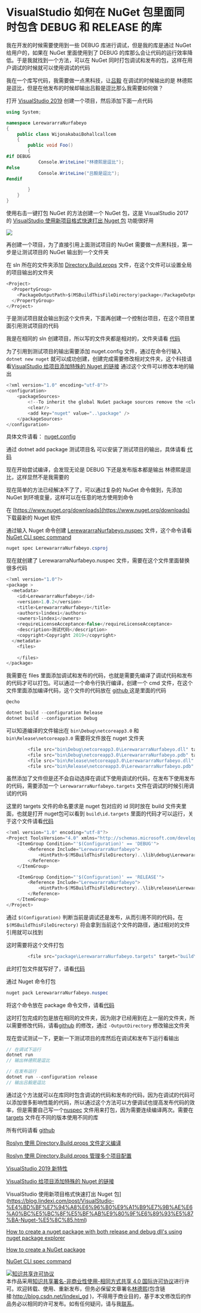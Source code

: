 # VisualStudio 如何在 NuGet 包里面同时包含 DEBUG 和 RELEASE 的库

我在开发的时候需要使用到一些 DEBUG 库进行调试，但是我的库是通过 NuGet 给用户的，如果在 NuGet 里面使用到了 DEBUG 的库那么会让代码的运行效率降低。于是我就找到一个方法，可以在 NuGet 同时打包调试和发布的包，这样在用户调试的时候就可以使用调试的代码

<!--more-->
<!-- CreateTime:2019/4/15 16:13:42 -->

<!-- csdn -->

<!-- 标签：VisualStudio，调试,nuget -->

我在一个库写代码，我需要做一点黑科技，让[吕毅](https://blog.walterlv.com/) 在调试的时候输出的是 林德熙是逗比，但是在他发布的时候却输出吕毅是逗比那么我需要如何做？

打开 [VisualStudio 2019](https://blog.lindexi.com/post/VisualStudio-2019-%E6%96%B0%E7%89%B9%E6%80%A7.html) 创建一个项目，然后添加下面一点代码

```csharp
using System;

namespace LerewararraNurfabeyo
{
    public class WijonakabaiBohallcallcem
    {
        public void Foo()
        {
#if DEBUG
            Console.WriteLine("林德熙是逗比");
#else
            Console.WriteLine("吕毅是逗比");
#endif

        }
    }
}

```

使用右击一键打包 NuGet 的方法创建一个 NuGet 包，这是 VisualStudio 2017 的 [VisualStudio 使用新项目格式快速打出 Nuget 包](https://blog.lindexi.com/post/VisualStudio-%E4%BD%BF%E7%94%A8%E6%96%B0%E9%A1%B9%E7%9B%AE%E6%A0%BC%E5%BC%8F%E5%BF%AB%E9%80%9F%E6%89%93%E5%87%BA-Nuget-%E5%8C%85.html) 功能很好用

![](http://cdn.lindexi.site/lindexi%2F2019415144444107)

再创建一个项目，为了直接引用上面测试项目的 NuGet 需要做一点黑科技，第一步是让测试项目的 NuGet 输出到一个文件夹

在 sln 所在的文件夹添加 [Directory.Build.props](https://blog.lindexi.com/post/Roslyn-%E4%BD%BF%E7%94%A8-Directory.Build.props-%E6%96%87%E4%BB%B6%E5%AE%9A%E4%B9%89%E7%BC%96%E8%AF%91.html) 文件，在这个文件可以设置全局的项目输出的文件夹

```csharp
<Project>
  <PropertyGroup>
    <PackageOutputPath>$(MSBuildThisFileDirectory)package</PackageOutputPath>
  </PropertyGroup>
</Project>
```

于是测试项目就会输出到这个文件夹，下面再创建一个控制台项目，在这个项目里面引用测试项目的代码

我是在相同的 sln 创建项目，所以写的文件夹都是相对的，文件夹请看 [代码](https://github.com/lindexi/lindexi_gd/tree/09626aa29c65d8efb00e71797e3b4e6b88c19eff/LerewararraNurfabeyo )

为了引用到测试项目的输出需要添加 nuget.config 文件，通过在命令行输入 `dotnet new nuget` 就可以成功创建，创建完成需要修改相对文件夹，这个科技请看[VisualStudio 给项目添加特殊的 Nuget 的链接](https://blog.lindexi.com/post/VisualStudio-%E7%BB%99%E9%A1%B9%E7%9B%AE%E6%B7%BB%E5%8A%A0%E7%89%B9%E6%AE%8A%E7%9A%84-Nuget-%E7%9A%84%E9%93%BE%E6%8E%A5.html) 通过这个文件可以修改本地的输出

```csharp
<?xml version="1.0" encoding="utf-8"?>
<configuration>
    <packageSources>
        <!--To inherit the global NuGet package sources remove the <clear/> line below -->
        <clear/>
        <add key="nuget" value="..\package" />
    </packageSources>
</configuration>

```

具体文件请看： [nuget.config](https://github.com/lindexi/lindexi_gd/blob/09626aa29c65d8efb00e71797e3b4e6b88c19eff/LerewararraNurfabeyo/WhawlalljeaceahearlurKudaiheko/nuget.config )

通过 dotnet add package 测试项目名 可以安装了测试项目的输出，具体请看 [代码](https://github.com/lindexi/lindexi_gd/blob/09626aa29c65d8efb00e71797e3b4e6b88c19eff/LerewararraNurfabeyo/WhawlalljeaceahearlurKudaiheko/WhawlalljeaceahearlurKudaiheko.csproj )

现在开始尝试编译，会发现无论是 DEBUG 下还是发布版本都是输出 林德熙是逗比，这样显然不是我需要的

现在简单的方法已经解决不了了，可以通过复杂的 NuGet 命令做到，先添加 NuGet 到环境变量，这样可以在任意的地方使用到命令

在 [https://www.nuget.org/downloads](https://www.nuget.org/downloads) 下载最新的 Nuget 软件

通过输入 Nuget 命令创建 [LerewararraNurfabeyo.nuspec](https://github.com/lindexi/lindexi_gd/blob/09626aa29c65d8efb00e71797e3b4e6b88c19eff/LerewararraNurfabeyo/LerewararraNurfabeyo/LerewararraNurfabeyo.nuspec) 文件，这个命令请看[NuGet CLI spec command](https://docs.microsoft.com/en-us/nuget/tools/cli-ref-spec?wt.mc_id=MVP )

```csharp
nuget spec LerewararraNurfabeyo.csproj
```

现在就创建了 LerewararraNurfabeyo.nuspec 文件，需要在这个文件里面替换很多代码

```csharp
<?xml version="1.0"?>
<package >
  <metadata>
    <id>LerewararraNurfabeyo</id>
    <version>1.0.2</version>
    <title>LerewararraNurfabeyo</title>
    <authors>lindexi</authors>
    <owners>lindexi</owners>
    <requireLicenseAcceptance>false</requireLicenseAcceptance>
    <description>测试代码</description>
    <copyright>Copyright 2019</copyright>
  </metadata>
    <files>
        
    </files>
</package>
```

我需要在 files 里面添加调试和发布的代码，也就是需要先编译了调试代码和发布的代码才可以打包。可以通过一个命令行执行编译，创建一个 cmd 文件，在这个文件里面添加编译代码，这个文件的代码放在 [github ](https://github.com/lindexi/lindexi_gd/blob/09626aa29c65d8efb00e71797e3b4e6b88c19eff/LerewararraNurfabeyo/LerewararraNurfabeyo/package.cmd) 这是里面的代码 

```csharp
@echo

dotnet build --configuration Release
dotnet build --configuration Debug
```

可以知道编译的文件输出在 `bin\Debug\netcoreapp3.0` 和 `bin\Release\netcoreapp3.0` 需要将文件放在 nuget 文件夹

```csharp
        <file src="bin\Debug\netcoreapp3.0\LerewararraNurfabeyo.dll" target="lib\debug\LerewararraNurfabeyo.dll" />
        <file src="bin\Debug\netcoreapp3.0\LerewararraNurfabeyo.pdb" target="lib\debug\LerewararraNurfabeyo.pdb" />
        <file src="bin\Release\netcoreapp3.0\LerewararraNurfabeyo.dll" target="lib\release\LerewararraNurfabeyo.dll" />
        <file src="bin\Release\netcoreapp3.0\LerewararraNurfabeyo.pdb" target="lib\release\LerewararraNurfabeyo.pdb" />
```

虽然添加了文件但是还不会自动选择在调试下使用调试的代码，在发布下使用发布的代码，需要添加一个 `LerewararraNurfabeyo.targets` 文件在调试的时候引用调试的代码

这里的 targets 文件的命名要求是 nuget 包对应的 id 同时放在 build 文件夹里面，也就是打开 nuget包可以看到 `build\id.targets` 里面的代码才可以运行，关于这个文件请看[代码](https://github.com/lindexi/lindexi_gd/blob/09626aa29c65d8efb00e71797e3b4e6b88c19eff/LerewararraNurfabeyo/LerewararraNurfabeyo/package/LerewararraNurfabeyo.targets)

```csharp
<?xml version="1.0" encoding="utf-8"?>
<Project ToolsVersion="4.0" xmlns="http://schemas.microsoft.com/developer/msbuild/2003">
    <ItemGroup Condition="'$(Configuration)' == 'DEBUG'">
        <Reference Include="LerewararraNurfabeyo">
            <HintPath>$(MSBuildThisFileDirectory)..\lib\debug\LerewararraNurfabeyo.dll</HintPath>
        </Reference>
    </ItemGroup>

    <ItemGroup Condition="'$(Configuration)' == 'RELEASE'">
        <Reference Include="LerewararraNurfabeyo">
            <HintPath>$(MSBuildThisFileDirectory)..\lib\release\LerewararraNurfabeyo.dll</HintPath>
        </Reference>
    </ItemGroup>
</Project>
```

通过 `$(Configuration)` 判断当前是调试还是发布，从而引用不同的代码，在 `$(MSBuildThisFileDirectory)` 将会拿到当前这个文件的路径，通过相对的文件引用就可以找到

这时需要将这个文件打包

```csharp
        <file src="package\LerewararraNurfabeyo.targets" target="build\LerewararraNurfabeyo.targets" />

```

此时打包文件就写好了，请看[代码](https://github.com/lindexi/lindexi_gd/blob/09626aa29c65d8efb00e71797e3b4e6b88c19eff/LerewararraNurfabeyo/LerewararraNurfabeyo/LerewararraNurfabeyo.nuspec)

通过 Nuget 命令打包

```csharp
nuget pack LerewararraNurfabeyo.nuspec
```

将这个命令放在 package 命令文件，请看[代码](https://github.com/lindexi/lindexi_gd/blob/09626aa29c65d8efb00e71797e3b4e6b88c19eff/LerewararraNurfabeyo/LerewararraNurfabeyo/package.cmd)

这时打包完成的包是放在相同的文件夹，因为刚才已经用到在上一层的文件夹，所以需要修改代码，请看[github](https://github.com/lindexi/lindexi_gd/commit/b82cc79d39c1238c68b2426e41b790b61344e7f7) 的修改，通过 `-OutputDirectory` 修改输出文件夹

现在尝试测试一下，更新一下测试项目的库然后在调试和发布下运行看输出

```csharp
// 在调试下运行
dotnet run 
// 输出林德熙是逗比

// 在发布运行
dotnet run --configuration release
// 输出吕毅是逗比
```

通过这个方法就可以在库同时包含调试的代码和发布的代码，因为在调试的代码可以添加很多影响性能的代码，所以通过这个方法可以方便调试也提高发布代码的效率，但是需要自己写一个[nuspec](https://github.com/lindexi/lindexi_gd/blob/b82cc79d39c1238c68b2426e41b790b61344e7f7/LerewararraNurfabeyo/LerewararraNurfabeyo/LerewararraNurfabeyo.nuspec ) 文件用来打包，因为需要连续编译两次。需要在 [targets](https://github.com/lindexi/lindexi_gd/blob/b82cc79d39c1238c68b2426e41b790b61344e7f7/LerewararraNurfabeyo/LerewararraNurfabeyo/package/LerewararraNurfabeyo.targets ) 文件在不同的版本使用不同的库

所有代码请看 [github](https://github.com/lindexi/lindexi_gd/tree/09626aa29c65d8efb00e71797e3b4e6b88c19eff/LerewararraNurfabeyo )

[Roslyn 使用 Directory.Build.props 文件定义编译](https://blog.lindexi.com/post/Roslyn-%E4%BD%BF%E7%94%A8-Directory.Build.props-%E6%96%87%E4%BB%B6%E5%AE%9A%E4%B9%89%E7%BC%96%E8%AF%91.html)

[Roslyn 使用 Directory.Build.props 管理多个项目配置](https://blog.lindexi.com/post/Roslyn-%E4%BD%BF%E7%94%A8-Directory.Build.props-%E7%AE%A1%E7%90%86%E5%A4%9A%E4%B8%AA%E9%A1%B9%E7%9B%AE%E9%85%8D%E7%BD%AE.html)

[VisualStudio 2019 新特性](https://blog.lindexi.com/post/VisualStudio-2019-%E6%96%B0%E7%89%B9%E6%80%A7.html)

[VisualStudio 给项目添加特殊的 Nuget 的链接](https://blog.lindexi.com/post/VisualStudio-%E7%BB%99%E9%A1%B9%E7%9B%AE%E6%B7%BB%E5%8A%A0%E7%89%B9%E6%AE%8A%E7%9A%84-Nuget-%E7%9A%84%E9%93%BE%E6%8E%A5.html)

VisualStudio 使用新项目格式快速打出 Nuget 包](https://blog.lindexi.com/post/VisualStudio-%E4%BD%BF%E7%94%A8%E6%96%B0%E9%A1%B9%E7%9B%AE%E6%A0%BC%E5%BC%8F%E5%BF%AB%E9%80%9F%E6%89%93%E5%87%BA-Nuget-%E5%8C%85.html)

[How to create a nuget package with both release and debug dll's using nuget package explorer](https://stackoverflow.com/a/37676225/6116637)

[How to create a NuGet package](https://docs.microsoft.com/en-us/nuget/create-packages/creating-a-package?wt.mc_id=MVP )

[NuGet CLI spec command](https://docs.microsoft.com/en-us/nuget/tools/cli-ref-spec?wt.mc_id=MVP )

<a rel="license" href="http://creativecommons.org/licenses/by-nc-sa/4.0/"><img alt="知识共享许可协议" style="border-width:0" src="https://licensebuttons.net/l/by-nc-sa/4.0/88x31.png" /></a><br />本作品采用<a rel="license" href="http://creativecommons.org/licenses/by-nc-sa/4.0/">知识共享署名-非商业性使用-相同方式共享 4.0 国际许可协议</a>进行许可。欢迎转载、使用、重新发布，但务必保留文章署名[林德熙](http://blog.csdn.net/lindexi_gd)(包含链接:http://blog.csdn.net/lindexi_gd )，不得用于商业目的，基于本文修改后的作品务必以相同的许可发布。如有任何疑问，请与我[联系](mailto:lindexi_gd@163.com)。
